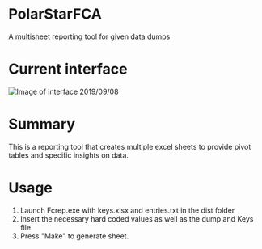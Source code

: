 # PolarStarFCA
A multisheet reporting tool for given data dumps

# Current interface
![Image of interface 2019/09/08](https://github.com/WorstLuck/PolarStarFCA/blob/master/CurrentInterface.png)

# Summary
This is a reporting tool that creates multiple excel sheets to provide pivot tables and specific insights on data.

# Usage
1) Launch Fcrep.exe with keys.xlsx and entries.txt in the dist folder
2) Insert the necessary hard coded values as well as the dump and Keys file
3) Press "Make" to generate sheet.
